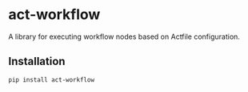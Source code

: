 # act-workflow

A library for executing workflow nodes based on Actfile configuration.

## Installation

```bash
pip install act-workflow

